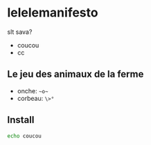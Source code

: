# lelelemanifesto

slt sava?
- coucou
- cc

## Le jeu des animaux de la ferme

- onche: `~o~`
- corbeau: `\>°`

## Install

```bash
echo coucou
```
